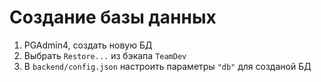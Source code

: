 # Создание базы данных

1. PGAdmin4, создать новую БД
2. Выбрать `Restore...` из бэкапа `TeamDev`
3. В `backend/config.json` настроить параметры `"db"` для созданой БД

